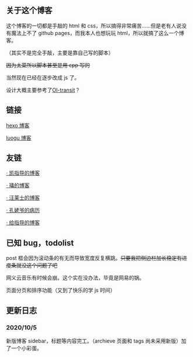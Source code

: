 ## 关于这个博客

这个博客的一切都是手敲的 html 和 css，所以搞得非常痛苦……但是老有人说没有魔法上不了 github pages，而我本人也想玩玩 html，所以就搞了这么一个博客。

（其实不是完全手敲，主要是靠自己写的脚本）

~~因为太菜所以脚本甚至是用 cpp 写的~~

当然现在已经在逐步改成 js 了。

设计大概主要参考了[OI-transit](https://yhx-12243.github.io/OI-transit/)？

## 链接

[hexo 博客](https://xyix.github.io/)

[luogu 博客](https://www.luogu.com.cn/blog/zyxxs/)

## 友链

[· 凯指导的博客](https://www.cnblogs.com/zkdxl/)

[· 瑇的博客](https://www.luogu.com.cn/blog/Coding-life/)

[· 汪莱士的博客](https://www.cnblogs.com/-Wallace-/)

[· 孔姥爷的病历](https://www.cnblogs.com/Flying2018/)

[· 给指导的博客](https://www.luogu.com.cn/blog/qwe2715772231/)

## 已知 bug，todolist

post 框会因为滚动条的有无而导致宽度反复横跳。~~只要我把侧边栏加长稳定有进度条就没这个问题了吧~~

网义云音乐有时候会崩。这个实在没办法，毕竟是网易的锅。

页面分页和排序功能（又到了快乐的学 js 时间）

## 更新日志

### 2020/10/5

新版博客 sidebar，标题等内容完工。（archieve 页面和 tags 尚未采用新版）加了一个小彩蛋。

